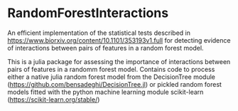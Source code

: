 # RandomForestInteractions
An efficient implementation of the statistical tests described in https://www.biorxiv.org/content/10.1101/353193v1.full for detecting evidence of interactions between pairs of features in a random forest model.

This is a julia package for assessing the importance of interactions between pairs of features in a randomm forest model. 
Contains code to process either a native julia random forest model from the DecisionTree module (https://github.com/bensadeghi/DecisionTree.jl) or pickled random forest models fitted with the python machine learning module scikit-learn (https://scikit-learn.org/stable/)
